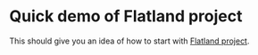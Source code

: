# Quick demo of Flatland project

This should give you an idea of how to start with [Flatland project](https://github.com/trokas/ai_primer/blob/master/Project.md).
